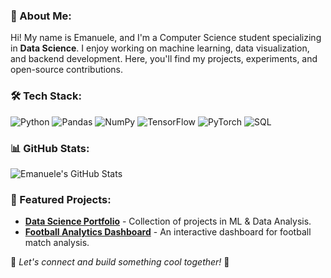 ### 👋 About Me:
Hi! My name is Emanuele, and I'm a Computer Science student specializing in **Data Science**. I enjoy working on machine learning, data visualization, and backend development. Here, you'll find my projects, experiments, and open-source contributions.

### 🛠️ Tech Stack:
![Python](https://img.shields.io/badge/Python-3776AB?style=for-the-badge&logo=python&logoColor=white) 
![Pandas](https://img.shields.io/badge/Pandas-150458?style=for-the-badge&logo=pandas&logoColor=white)
![NumPy](https://img.shields.io/badge/Numpy-013243?style=for-the-badge&logo=numpy&logoColor=white)
![TensorFlow](https://img.shields.io/badge/TensorFlow-FF6F00?style=for-the-badge&logo=tensorflow&logoColor=white)
![PyTorch](https://img.shields.io/badge/PyTorch-EE4C2C?style=for-the-badge&logo=pytorch&logoColor=white)
![SQL](https://img.shields.io/badge/SQL-003B57?style=for-the-badge&logo=postgresql&logoColor=white)

### 📊 GitHub Stats:
![Emanuele's GitHub Stats](https://github-readme-stats.vercel.app/api?username=your-github-username&show_icons=true&theme=radical)

### 🚀 Featured Projects:
- **[Data Science Portfolio](your-project-url)** - Collection of projects in ML & Data Analysis.
- **[Football Analytics Dashboard](your-project-url)** - An interactive dashboard for football match analysis.

💬 *Let's connect and build something cool together!* 🚀
